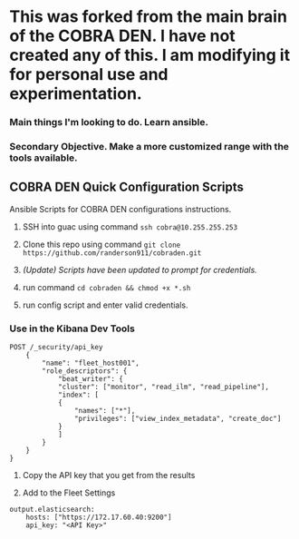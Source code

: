 # This was forked from the main brain of the COBRA DEN. I have not created any of this. I am modifying it for personal use and experimentation.
### Main things I'm looking to do. Learn ansible.
### Secondary Objective. Make a more customized range with the tools available.
## COBRA DEN Quick Configuration Scripts
Ansible Scripts for COBRA DEN configurations instructions.

1. SSH into guac using command `ssh cobra@10.255.255.253`

2. Clone this repo using command `git clone https://github.com/randerson911/cobraden.git`

3. *(Update) Scripts have been updated to prompt for credentials.*

4. run command `cd cobraden && chmod +x *.sh`

5. run config script and enter valid credentials.
### Use in the Kibana Dev Tools
```
POST /_security/api_key
    {
        "name": "fleet_host001", 
        "role_descriptors": {
            "beat_writer": { 
            "cluster": ["monitor", "read_ilm", "read_pipeline"],
            "index": [
            {
                "names": ["*"],
                "privileges": ["view_index_metadata", "create_doc"]
            }
            ]
        }
    }
}
```

  1. Copy the API key that you get from the results

  2. Add to the Fleet Settings
```
output.elasticsearch:
    hosts: ["https://172.17.60.40:9200"]
    api_key: "<API Key>"
```